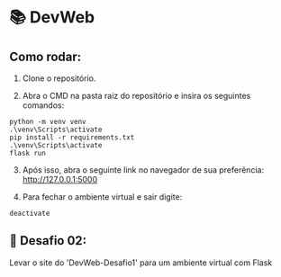 # 📚 DevWeb 

## Como rodar:

1. Clone o repositório.

2. Abra o CMD na pasta raiz do repositório e insira os seguintes comandos:

```
python -m venv venv
.\venv\Scripts\activate
pip install -r requirements.txt
.\venv\Scripts\activate
flask run
```

3. Após isso, abra o seguinte link no navegador de sua preferência: http://127.0.0.1:5000

4. Para fechar o ambiente virtual e sair digite:

```
deactivate
```

## 🎯 Desafio 02:

Levar o site do 'DevWeb-Desafio1' para um ambiente virtual com Flask
